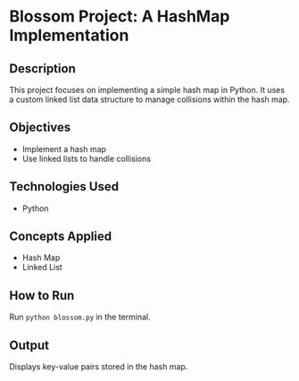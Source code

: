 # Blossom Project: A HashMap Implementation

## Description
This project focuses on implementing a simple hash map in Python. It uses a custom linked list data structure to manage collisions within the hash map.

## Objectives
- Implement a hash map
- Use linked lists to handle collisions

## Technologies Used
- Python

## Concepts Applied
- Hash Map
- Linked List

## How to Run
Run `python blossom.py` in the terminal.

## Output
Displays key-value pairs stored in the hash map.
